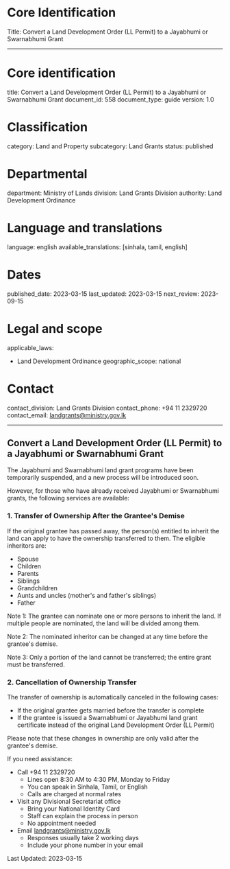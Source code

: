 # Core Identification
Title: Convert a Land Development Order (LL Permit) to a Jayabhumi or Swarnabhumi Grant

---
# Core identification
title: Convert a Land Development Order (LL Permit) to a Jayabhumi or Swarnabhumi Grant
document_id: 558
document_type: guide
version: 1.0

# Classification
category: Land and Property
subcategory: Land Grants
status: published

# Departmental
department: Ministry of Lands
division: Land Grants Division
authority: Land Development Ordinance

# Language and translations
language: english
available_translations: [sinhala, tamil, english]

# Dates
published_date: 2023-03-15
last_updated: 2023-03-15
next_review: 2023-09-15

# Legal and scope
applicable_laws:
  - Land Development Ordinance
geographic_scope: national

# Contact
contact_division: Land Grants Division
contact_phone: +94 11 2329720
contact_email: landgrants@ministry.gov.lk

---

## Convert a Land Development Order (LL Permit) to a Jayabhumi or Swarnabhumi Grant

The Jayabhumi and Swarnabhumi land grant programs have been temporarily suspended, and a new process will be introduced soon.

However, for those who have already received Jayabhumi or Swarnabhumi grants, the following services are available:

### 1. Transfer of Ownership After the Grantee's Demise

If the original grantee has passed away, the person(s) entitled to inherit the land can apply to have the ownership transferred to them. The eligible inheritors are:

- Spouse
- Children
- Parents
- Siblings
- Grandchildren
- Aunts and uncles (mother's and father's siblings)
- Father

Note 1: The grantee can nominate one or more persons to inherit the land. If multiple people are nominated, the land will be divided among them.

Note 2: The nominated inheritor can be changed at any time before the grantee's demise.

Note 3: Only a portion of the land cannot be transferred; the entire grant must be transferred.

### 2. Cancellation of Ownership Transfer

The transfer of ownership is automatically canceled in the following cases:

- If the original grantee gets married before the transfer is complete
- If the grantee is issued a Swarnabhumi or Jayabhumi land grant certificate instead of the original Land Development Order (LL Permit)

Please note that these changes in ownership are only valid after the grantee's demise.

If you need assistance:
- Call +94 11 2329720
  - Lines open 8:30 AM to 4:30 PM, Monday to Friday
  - You can speak in Sinhala, Tamil, or English
  - Calls are charged at normal rates
- Visit any Divisional Secretariat office
  - Bring your National Identity Card
  - Staff can explain the process in person
  - No appointment needed
- Email landgrants@ministry.gov.lk
  - Responses usually take 2 working days
  - Include your phone number in your email

Last Updated: 2023-03-15